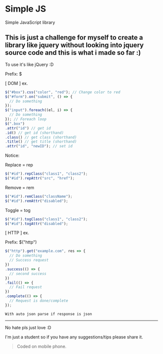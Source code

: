 # Simple JS
Simple JavaScript library

This is just a challenge for myself to create a library like jquery without looking into jquery source code and this is what i made so far :)
-----
To use it's like jQuery :D

Prefix: $

[ DOM ] ex.
```javascript
$("#box").css("color", "red"); // Change color to red
$("#form").on("submit", () => {
  // Do something
});
$("input").foreach((el, i) => {
  // Do something
}); // Foreach loop
$(".box")
.attr("id") // get id
.id() // get id (shorthand)
.class() // get class (shorthand)
.title() // get title (shorthand)
.attr("id", "newID"); // set id
```
Notice:

Replace = rep 
```javascript
$("#id").repClass("class1", "class2");
$("#id").repAttr("src", "href");
```

Remove = rem 
```javascript
$("#id").remClass("className");
$("#id").remAttr("disabled");
```

Toggle = tog 
```javascript
$("#id").togClass("class1", "class2");
$("#id").togAttr("disabled");
```

[ HTTP ] ex.


Prefix: $("http")
```javascript
$("http").get("example.com", res => {
  // Do something
  // Success request
})
.success(() => {
  // second success 
})
.fail(() => {
  // Fail request
})
.complete(() => {
  // Request is done/complete
});
```
`With auto json parse if response is json`

------
No hate pls just love :D

I'm just a student so if you have any suggestions/tips please share it.

>Coded on mobile phone.
